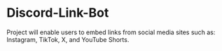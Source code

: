 # Discord-Link-Bot

Project will enable users to embed links from social media sites such as: Instagram, TikTok, X, and YouTube Shorts.
